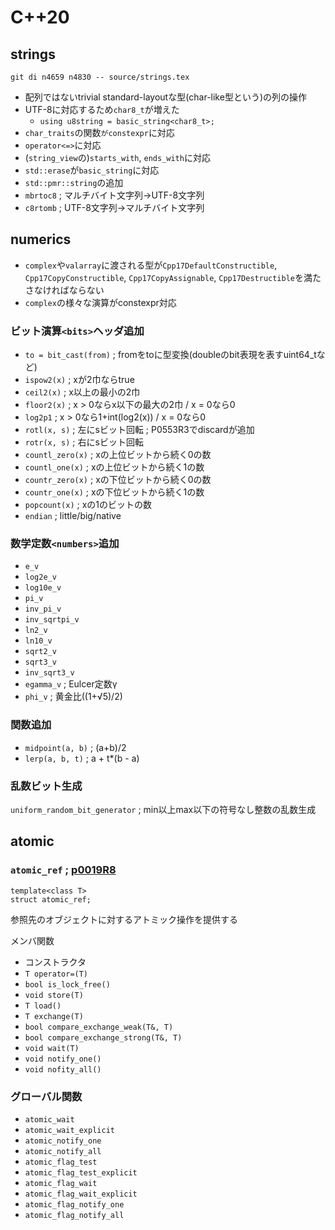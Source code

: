 # C++20

## strings

```
git di n4659 n4830 -- source/strings.tex
```

- 配列ではないtrivial standard-layoutな型(char-like型という)の列の操作
- UTF-8に対応するため`char8_t`が増えた
    - `using u8string = basic_string<char8_t>;`
- `char_traits`の関数`がconstexpr`に対応
- `operator<=>`に対応
- (`string_view`の)`starts_with`, `ends_with`に対応
- `std::erase`が`basic_string`に対応
- `std::pmr::string`の追加
- `mbrtoc8` ; マルチバイト文字列→UTF-8文字列
- `c8rtomb` ; UTF-8文字列→マルチバイト文字列

## numerics

- `complex`や`valarray`に渡される型が`Cpp17DefaultConstructible`, `Cpp17CopyConstructible`, `Cpp17CopyAssignable`, `Cpp17Destructible`を満たさなければならない
- `complex`の様々な演算がconstexpr対応

### ビット演算`<bits>`ヘッダ追加

- `to = bit_cast(from)` ; fromをtoに型変換(doubleのbit表現を表すuint64_tなど)
- `ispow2(x)` ; xが2巾ならtrue
- `ceil2(x)` ; x以上の最小の2巾
- `floor2(x)` ; x > 0ならx以下の最大の2巾 / x = 0なら0
- `log2p1` ; x > 0なら1+int(log2(x)) / x = 0なら0
- `rotl(x, s)` ; 左にsビット回転 ; P0553R3でdiscardが追加
- `rotr(x, s)` ; 右にsビット回転
- `countl_zero(x)` ; xの上位ビットから続く0の数
- `countl_one(x)` ; xの上位ビットから続く1の数
- `countr_zero(x)` ; xの下位ビットから続く0の数
- `countr_one(x)` ; xの下位ビットから続く1の数
- `popcount(x)` ; xの1のビットの数
- `endian` ; little/big/native

### 数学定数`<numbers>`追加

- `e_v`
- `log2e_v`
- `log10e_v`
- `pi_v`
- `inv_pi_v`
- `inv_sqrtpi_v`
- `ln2_v`
- `ln10_v`
- `sqrt2_v`
- `sqrt3_v`
- `inv_sqrt3_v`
- `egamma_v` ; Eulcer定数γ
- `phi_v` ; 黄金比((1+√5)/2)

### 関数追加

- `midpoint(a, b)` ; (a+b)/2
- `lerp(a, b, t)` ; a + t*(b - a)

### 乱数ビット生成

`uniform_random_bit_generator` ; min以上max以下の符号なし整数の乱数生成

## atomic

### `atomic_ref` ; [p0019R8](http://open-std.org/JTC1/SC22/WG21/docs/papers/2018/p0019r8.html)

```
template<class T>
struct atomic_ref;
```
参照先のオブジェクトに対するアトミック操作を提供する

メンバ関数
- コンストラクタ
- `T operator=(T)`
- `bool is_lock_free()`
- `void store(T)`
- `T load()`
- `T exchange(T)`
- `bool compare_exchange_weak(T&, T)`
- `bool compare_exchange_strong(T&, T)`
- `void wait(T)`
- `void notify_one()`
- `void nofity_all()`

### グローバル関数

- `atomic_wait`
- `atomic_wait_explicit`
- `atomic_notify_one`
- `atomic_notify_all`
- `atomic_flag_test`
- `atomic_flag_test_explicit`
- `atomic_flag_wait`
- `atomic_flag_wait_explicit`
- `atomic_flag_notify_one`
- `atomic_flag_notify_all`
